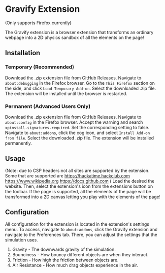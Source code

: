 # Gravify Extension
(Only supports Firefox currently)

The Gravify extension is a browser extension that transforms an ordinary webpage into a 2D physics sandbox of all the elements on the page!

## Installation
### Temporary (Recommended)
Download the .zip extension file from GitHub Releases.
Navigate to `about:debugging` in the Firefox browser. Go to the `This Firefox` section on the side, and click `Load Temporary Add-on`. Select the downloaded .zip file. The extension will be installed until the browser is restarted.
### Permanent (Advanced Users Only)
Download the .zip extension file from GitHub Releases.
Navigate to `about:config` in the Firefox browser. Accept the warning and search `xpinstall.signatures.required`. Set the corresponding setting to false. Navigate to `about:addons`, click the cog icon, and select `Install Add-on from file`. Select the downloaded .zip file. The extension will be installed permanently.

## Usage
(Note: due to CSP headers not all sites are supported by the extension. Some that are supported are https://hackatime.hackclub.com https://www.wikipedia.org https://docs.github.com )
Load the desired the website. Then, select the extension's icon from the extensions button on the toolbar. If the page is supported, all the elements of the page will be transformed into a 2D canvas letting you play with the elements of the page!

## Configuration
All configuration for the extension is located in the extension's settings menu. To access, navigate to `about:addons`, click the Gravify extension and navigate to the Preferences tab. There, you can adjust the settings that the simulation uses.
1. Gravity - The downwards gravity of the simulation.
2. Bounciness - How bouncy different objects are when they interact.
3. Friction - How high the friction between objects are.
4. Air Resistance - How much drag objects experience in the air.